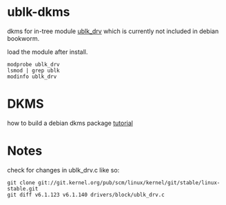 # ublk-dkms
dkms for in-tree module [ublk_drv](https://git.kernel.org/pub/scm/linux/kernel/git/stable/linux.git/tree/drivers/block/ublk_drv.c) which is currently not included in debian bookworm.

load the module after install.

```
modprobe ublk_drv
lsmod | grep ublk
modinfo ublk_drv
```

# DKMS
how to build a debian dkms package [tutorial](https://vincent.bernat.ch/en/blog/2018-packaging-driver-debian-dkms)

# Notes

check for changes in ublk_drv.c like so:

```
git clone git://git.kernel.org/pub/scm/linux/kernel/git/stable/linux-stable.git
git diff v6.1.123 v6.1.140 drivers/block/ublk_drv.c
```
